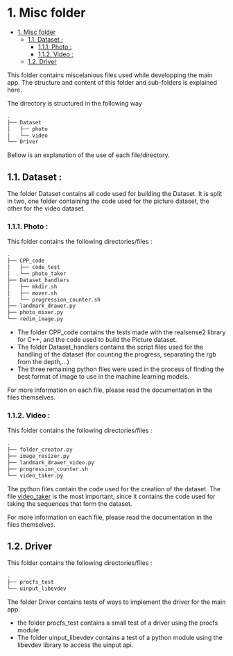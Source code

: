 # 1. Misc folder

- [1. Misc folder](#1-misc-folder)
  - [1.1. Dataset :](#11-dataset-)
    - [1.1.1. Photo :](#111-photo-)
    - [1.1.2. Video :](#112-video-)
  - [1.2. Driver](#12-driver)

This folder contains miscelanious files used while developping the main app. The structure and content of this folder and sub-folders is explained here.

The directory is structured in the following way

```bash
.
├── Dataset
│   ├── photo
│   └── video
└── Driver
```

Bellow is an explanation of the use of each file/directory.

## 1.1. Dataset :

The folder Dataset contains all code used for building the Dataset. It is split in two, one folder containing the code used for the picture dataset, the other for the video dataset.

### 1.1.1. Photo : 

This folder contains the following directories/files : 

```bash
.
├── CPP_code
│   ├── code_test
│   └── photo_taker
├── Dataset_handlers
│   ├── mkdir.sh
│   ├── mover.sh
│   └── progression_counter.sh
├── landmark_drawer.py
├── photo_mixer.py
└── redim_image.py
```

- The folder CPP_code contains the tests made with the realsense2 library for C++, and the code used to build the Picture dataset.
- The folder Dataset_handlers contains the script files used for the handling of the dataset (for counting the progress, separating the rgb from the depth,...)
- The three remaining python files were used in the process of finding the best format of image to use in the machine learning models.

For more information on each file, please read the documentation in the files themselves.

### 1.1.2. Video : 

This folder contains the following directories/files : 

```bash
.
├── folder_creator.py
├── image_resizer.py
├── landmark_drawer_video.py
├── progression_counter.sh
└── video_taker.py
```

The python files contain the code used for the creation of the dataset. The file [video_taker](Dataset/video/video_taker.py) is the most important, since it contains the code used for taking the sequences that form the dataset. 

For more information on each file, please read the documentation in the files themselves.

## 1.2. Driver

This folder contains the following directories/files : 

```bash
.
├── procfs_test
└── uinput_libevdev
```

The folder Driver contains tests of ways to implement the driver for the main app. 

- the folder procfs_test contains a small test of a driver using the procfs module
- The folder uinput_libevdev contains a test of a python module using the libevdev library to access the uinput api.

